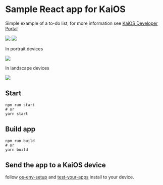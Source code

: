 # Sample React app for KaiOS

Simple example of a to-do list, for more information see [KaiOS Developer Portal](https://developer.kaiostech.com/getting-started/build-your-first-app/sample-code#react)

![](./docs/to-do-on-input.png)
![](./docs/to-do.png)

In portrait devices

![](./docs/to-do-portrait.gif)

In landscape devices

![](./docs/to-do-landscape.gif)

## Start

```console
npm run start
# or
yarn start
```

## Build app

```console
npm run build
# or
yarn build
```

## Send the app to a KaiOS device

follow [os-env-setup]([https://developer.kaiostech.com/getting-started/env-setup/os-env-setup](https://developer.kaiostech.com/docs/sfp-3.0/getting-started/env-setup/os-env-setup)) and [test-your-apps]([https://developer.kaiostech.com/getting-started/build-your-first-package-app/test-your-apps](https://developer.kaiostech.com/docs/sfp-3.0/getting-started/build-your-first-package-app/test-your-apps))
install to your device.

